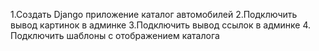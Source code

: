 1.Создать Django приложение каталог автомобилей
2.Подключить вывод картинок в админке
3.Подключить вывод ссылок в админке
4. Подключить шаблоны с отображением каталога